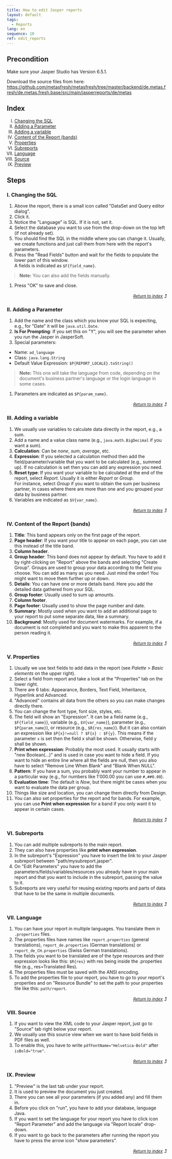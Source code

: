 ```yaml
---
title: How to edit Jasper reports
layout: default
tags:
  - Reports
lang: en
sequence: 10
ref: edit_reports
---
```


## Precondition
Make sure your Jasper Studio has Version 6.5.1. 

Download the source files from here: https://github.com/metasfresh/metasfresh/tree/master/backend/de.metas.fresh/de.metas.fresh.base/src/main/jasperreports/de/metas

## Index
<ol type="I">
 <li><a href="#changing-the-sql" title="Changing the SQL">Changing the SQL</a></li>
 <li><a href="#adding-a-parameter" title="Adding a Parameter">Adding a Parameter</a></li>
 <li><a href="#adding-a-variable" title="Adding a variable">Adding a variable</a></li>
 <li><a href="#content-of-the-report" title="Content of the Report (bands)">Content of the Report (bands)</a></li>
 <li><a href="#properties" title="Properties">Properties</a></li>
 <li><a href="#subreports" title="Subreports">Subreports</a></li>
 <li><a href="#language" title="Language">Language</a></li>
 <li><a href="#source" title="Source">Source</a></li>
 <li><a href="#preview" title="Preview">Preview</a></li>
</ol>

## Steps

### <a name="changing-the-sql">I. Changing the SQL</a>
1. Above the report, there is a small icon called "DataSet and Query editor dialog".
1. Click it.
1. Notice the "Language" is SQL. If it is not, set it.
1. Select the database you want to use from the drop-down on the top left (if not already set).
1. You should find the SQL in the middle where you can change it. Usually, we create functions and just call them from here with the report's parameters.
1. Press the "Read Fields" button and wait for the fields to populate the lower part of this window.<br> A fields is indicated as `$F{field_name}`.
 >**Note:** You can also add the fields manually.

1. Press "OK" to save and close.

<p style="text-align:right"><font size="2"><em><a href="#top" title="Jump to top of page">Return to index</a></em></font><font size="3"> &#x2BA5;</font></p>

### <a name="adding-a-parameter">II. Adding a Parameter</a>
1. Add the name and the class which you know your SQL is expecting, e.g., for "Date" it will be `java.util.Date`.
1. **Is For Prompting**: If you set this on "Y", you will see the parameter when you run the Jasper in JasperSoft.
1. Special parameters:
  - Name: `ad_language`
  - Class: `java.lang.String`
  - Default Value Expression: `$P{REPORT_LOCALE}.toString()`
  >**Note:** This one will take the language from code, depending on the document's business partner's language or the login language in some cases.

1. Parameters are indicated as `$P{param_name}`.

<p style="text-align:right"><font size="2"><em><a href="#top" title="Jump to top of page">Return to index</a></em></font><font size="3"> &#x2BA5;</font></p>

### <a name="adding-a-variable">III. Adding a variable</a>
1. We usually use variables to calculate data directly in the report, e.g., a sum.
1. Add a name and a value class name (e.g., `java.math.BigDecimal` if you want a sum).
1. **Calculation**: Can be *none*, *sum*, *average*, etc.
1. **Expression**: If you selected a calculation method then add the field/parameter/variable that you want to be calculated (e.g., summed up). If no calculation is set then you can add any expression you need.
1. **Reset type**: If you want your variable to be calculated at the end of the report, select *Report*. Usually it is either *Report* or *Group*.<br>
For instance, select *Group* if you want to obtain the sum per business partner, in cases where there are more than one and you grouped your data by business partner.
1. Variables are indicated as `$V{var_name}`.

<p style="text-align:right"><font size="2"><em><a href="#top" title="Jump to top of page">Return to index</a></em></font><font size="3"> &#x2BA5;</font></p>

### <a name="content-of-the-report">IV. Content of the Report (bands)</a>
1. **Title**: This band appears only on the first page of the report.
1. **Page header**: If you want your title to appear on each page, you can use this instead of the title band.
1. **Column header**.
1. **Group header**: This band does not appear by default. You have to add it by right-clicking on "Report" above the bands and selecting "Create Group". Groups are used to group your data according to the field you choose. You can add as many as you need. Just mind the order! You might want to move them further up or down.
1. **Details**: You can have one or more details band. Here you add the detailed data gathered from your SQL.
1. **Group footer**: Usually used to sum up amounts.
1. **Column footer**.
1. **Page footer**: Usually used to show the page number and date.
1. **Summary**: Mostly used when you want to add an additional page to your report to put some separate data, like a summary.
1. **Background**: Mostly used for document watermarks. For example, if a document is not completed and you want to make this apparent to the person reading it.

<p style="text-align:right"><font size="2"><em><a href="#top" title="Jump to top of page">Return to index</a></em></font><font size="3"> &#x2BA5;</font></p>

### <a name="properties">V. Properties</a>
1. Usually we use text fields to add data in the report (see *Palette* > *Basic elements* on the upper right).
1. Select a field from report and take a look at the "Properties" tab on the lower right.
1. There are 6 tabs: Appearance, Borders, Text Field, Inheritance, Hyperlink and Advanced.
1. "Advanced" contains all data from the others so you can make changes directly there.
1. You can change the font type, font size, styles, etc.
1. The field will show an "Expression". It can be a field name (e.g., `$F{field_name}`), variable (e.g., `$V{var_name}`), parameter (e.g., `$P{param_name}`), or resource (e.g., `$R{res_name}`). But it can also contain an expression like `$P{x}!=null ? $F{x} : $F{y}`. This means if the parameter `x` is set then the field x shall be shown. Otherwise, field y shall be shown.
1. **Print when expression**: Probably the most used. It usually starts with "new Boolean(...)" and is used in case you want to hide a field. If you want to hide an entire line where all the fields are null, then you also have to select "Remove Line When Blank" and "Blank When NULL".
1. **Pattern**: If you have a sum, you probably want your number to appear in a particular way (e.g., for numbers like 1'000.00 you can use `#,##0.00`).
1. **Evaluation time**: The default is *Now*, but there might be cases when you want to evaluate the data per group.
1. Things like size and location, you can change them directly from Design.
1. You can also set properties for the report and for bands. For example, you can use **Print when expression** for a band if you only want it to appear in certain cases.

<p style="text-align:right"><font size="2"><em><a href="#top" title="Jump to top of page">Return to index</a></em></font><font size="3"> &#x2BA5;</font></p>

### <a name="subreports">VI. Subreports</a>
1. You can add multiple subreports to the main report.
1. They can also have properties like **print when expression**.
1. In the subreport's "Expression" you have to insert the link to your Jasper subreport between "path/mysubreport.jasper".
1. On "Edit Parameters" you have to add the parameters/fields/variables/resources you already have in your main report and that you want to include in the subreport, passing the value to it.
1. Subreports are very useful for reusing existing reports and parts of data that have to be the same in multiple documents.

<p style="text-align:right"><font size="2"><em><a href="#top" title="Jump to top of page">Return to index</a></em></font><font size="3"> &#x2BA5;</font></p>

### <a name="language">VII. Language</a>
1. You can have your report in multiple languages. You translate them in `.properties` files.
1. The properties files have names like `report.properties` (general translations), `report_de.properties` (German translations) or `report_de_CH.properties` (Swiss German translations).
1. The fields you want to be translated are of the type resources and their expression looks like this: `$R{res}` with res being inside the .properties file (e.g., res=Translated Res).
1. The properties files must be saved with the ANSI encoding.
1. To add the properties file to your report, you have to go to your report's properties and on "Resource Bundle" to set the path to your properties file like this: `path/report`.

<p style="text-align:right"><font size="2"><em><a href="#top" title="Jump to top of page">Return to index</a></em></font><font size="3"> &#x2BA5;</font></p>

### <a name="source">VIII. Source</a>
1. If you want to view the XML code to your Jasper report, just go to "Source" tab right below your report.
1. We usually use this source view when we want to have bold fields in PDF files as well.
1. To enable this, you have to write `pdfFontName="Helvetica-Bold"` after `isBold="true"`.

<p style="text-align:right"><font size="2"><em><a href="#top" title="Jump to top of page">Return to index</a></em></font><font size="3"> &#x2BA5;</font></p>

### <a name="preview">IX. Preview</a>
1. "Preview" is the last tab under your report.
1. It is used to preview the document you just created.
1. There you can see all your parameters (if you added any) and fill them in.
1. Before you click on "run", you have to add your database, language Java.
1. If you want to set the language for your report you have to click icon "Report Parameter" and add the language via "Report locale" drop-down.
1. If you want to go back to the parameters after running the report you have to press the arrow icon "show parameters".

<p style="text-align:right"><font size="2"><em><a href="#top" title="Jump to top of page">Return to index</a></em></font><font size="3"> &#x2BA5;</font></p>
